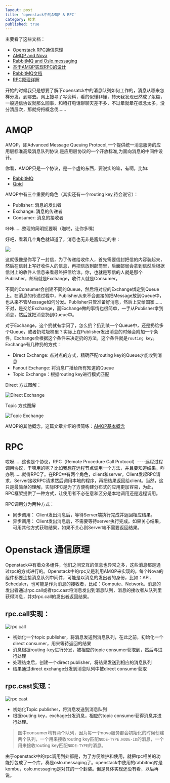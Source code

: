 ```yaml
---
layout: post
title: 'openstack中的AMQP & RPC'
category: 技术 
published: true
---
```


主要看了这些文档：

- [Openstack RPC通信原理](http://www.ibm.com/developerworks/cn/cloud/library/1403_renmm_opestackrpc/)
- [AMQP and Nova](http://docs.openstack.org/developer/nova/rpc.html)
- [RabbitMQ and Oslo.messaging](http://lingxiankong.github.io/blog/2015/04/01/rabbitmq-oslo-messaging/)
- [基于AMQP实现RPC的设计](http://guibin.iteye.com/blog/910903)
- [RabbitMQ文档](https://www.rabbitmq.com/tutorials/tutorial-four-python.html)
- [RPC原理详解](http://www.cnblogs.com/metoy/p/4321311.html)

开始的时候我只是想要了解下opensatck中的消息队列如何工作的，消息从哪来怎样分发，到哪去。网上搜寻了写资料，看的似懂非懂，转天我发现已然成了浆糊，一般通信协议就那么回事，和咱打电话聊聊天差不多，不过晕就晕在概念太多，没分清层次，那就捋捋概念伐......

# AMQP
AMQP，即Advanced Message Queuing Protocol,一个提供统一消息服务的应用层标准高级消息队列协议,是应用层协议的一个开放标准,为面向消息的中间件设计。

你看，AMQP只是一个协议，是一个虚的东西，要说实的嘛，有啊，比如:

- [RabbitMQ](https://www.rabbitmq.com/)
- [Qpid](http://qpid.apache.org/)

AMQP中有三个重要的角色（其实还有一个routing key,待会说它）：

- Publisher: 消息的发出者
- Exchange: 消息的传递者
- Consumer: 消息的接收者

咔咔......整理的简明扼要啊（啪啪，让你多嘴）

好吧，看着几个角色就知道了，消息也无非是酱紫走的啦：

![](http://7xqb88.com1.z0.glb.clouddn.com/20151104-amqp-acts.png)

这就很像是你写了一封信，为了传递给收件人，首先需要信封把信的内容装起来，然后在信封上写好收件人的信息，再把信放到邮筒里，后面邮局会拿到信然后根据信封上的收件人信息来看最终把信给谁。你，也就是写信的人就是那个Publisher，邮局就是Exchange，收件人就是Consumer。

不同的Consumer会创建不同的Queue，然后将对应的Exchange绑定到Queue上。在消息的传递过程中，Publisher从来不会直接的把Message放到Queue中，也从来不管Message如何分发。Publisher只管准备好消息，然后上交给国家......不对，是交给Exchange，而Exchange做的事情也很简单，一手从Publisher拿到消息，然后就把消息扔到Queue中。

对于Exchange，这个扔就有学问了，怎么扔？扔到某一个Queue中，还是扔给多个Queue，或者扔垃圾桶里？实际上在Publisher发出消息的时候会附加一个条件，Exchange会根据这个条件来决定扔的方法，这个条件就是`routing key`。Exchange有几种扔的方式：

- Direct Exchange: 点对点的方式，精确匹配routing key的Queue才能收到消息
- Fanout Exchange: 将消息广播给所有知道的Queue
- Topic Exchange：根据routing key进行模式匹配

Direct 方式图解：

![Direct Exchange](http://7xqb88.com1.z0.glb.clouddn.com/20151104-exchange-direct.png)

Topic 方式图解  

![Topic Exchange](http://7xqb88.com1.z0.glb.clouddn.com/20151104-exchange-topic.png)

AMQP的其他概念，这篇文章介绍的很简练：[AMQP基本概念](http://fishcried.com/2014-12-16/openstack_rabbitmq01/)

# RPC
哎呀......这也是个协议，RPC（Remote Procedure Call Protocol）----远程过程调用协议，干嘛用的呢？比如我想在远程节点调用一个方法，并且要知道结果，咋办咧......就得RPC了。在RPC中有两个角色，client和server。Client发起RPC请求，Server接收RPC请求然后调用本地的程序，再把结果返回给client。当然，这只是最简单的理解，实际RPC是为了方便构建分布式的应用更加容易，为此，RPC框架提供了一种方式，让使用者不必在意和区分是本地调用还是远程调用。

RPC调用分为两种方式：

- 同步调用： Client发出消息后，等待Server端执行完成并返回相应结果。
- 异步调用： Client发出消息后，不需要等待server执行完成。如果关心结果，可用其他方式获取结果，如果不关心则Server端不需要返回结果。

# Openstack 通信原理
Openstack中有着众多组件，他们之间交互的信息也异常之多，这些消息都是通过rpc的方式进行的。Openstack中的rpc又是利用AMQP来实现的。每个Nova的组件都要连接消息队列中间件，可能是以消息的发出者的身份，比如：API、Scheduler，也可能是作为消息的接收者，比如：Compute、Network。消息的发出者通过rpc.call或者rpc.cast将消息发出到消息队列，消息的接收者从队列里获得消息，并对rpc.call的发出者返回结果。

## rpc.call实现：
![rpc call](http://docs.openstack.org/developer/nova/_images/flow1.png)

- 初始化一个topic publisher，将消息发送到消息队列，在此之前，初始化一个direct consumer，用来等待返回的结果
- 消息根据routing-key进行分发，被相应的topic consumer获取到，然后与进行处理
- 处理结束后，创建一个direct publisher，将结果发送到相应的消息队列
- 结果通过direct exchange分发到消息队列中被direct consumer获取

## rpc.cast实现：
![rpc cast](http://docs.openstack.org/developer/nova/_images/flow2.png)

- 初始化Topic publisher，将消息发送到消息队列
- 根据routing key，exchage分发消息，相应的topic consumer获得消息并进行处理。

> 图中consumer均有两个队列，因为每一个nova服务都会初始化的时候创建两个队列，一个用来接收routing key匹配`NODE-TYPE.NODE-ID`的消息，一个用来接收routing key匹配`NODE-TYPE`的消息。

由于openstack中的rpc调用到处都是，为了方便维护和使用，就把rpc相关的功能打包成了一个库，奏是oslo.messaging了。openstack中使用的rabbitmq库是kombu，oslo.messaging是对其的一个封装。但是具体实现还没有看，以后再说。
